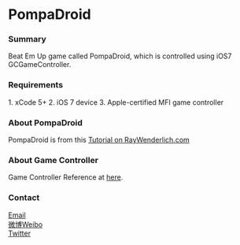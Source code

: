 PompaDroid
==========

<h3>Summary</h3>
Beat Em Up game called PompaDroid, which is controlled using iOS7 GCGameController.

<h3>Requirements</h3>
1. xCode 5+
2. iOS 7 device
3. Apple-certified MFI game controller

<h3>About PompaDroid</h3>
PompaDroid is from this <a href="http://www.raywenderlich.com/24155/how-to-make-a-side-scrolling-beat-em-up-game-like-scott-pilgrim-with-cocos2d-part-1">Tutorial on RayWenderlich.com</a>

<h3>About Game Controller</h3>
Game Controller Reference at <a href="https://developer.apple.com/library/ios/documentation/ServicesDiscovery/Conceptual/GameControllerPG/Introduction/Introduction.html">here</a>.

<h3>Contact</h3>
<a href="mailto:harper@harperzhang.com">Email</a><br>
<a href="http://weibo.com/412430450">微博Weibo</a><br>
<a href="http://twitter.com/zuii">Twitter</a>
